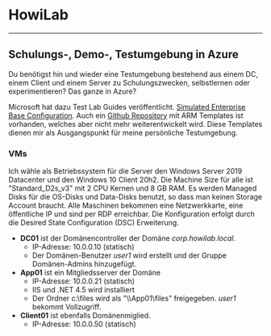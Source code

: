 # HowiLab

---

## Schulungs-, Demo-, Testumgebung in Azure

Du benötigst hin und wieder eine Testumgebung bestehend aus einem DC, einem Client und einem Server zu Schulungszwecken, selbstlernen oder experimentieren? Das ganze in Azure?

Microsoft hat dazu Test Lab Guides veröffentlicht. [Simulated Enterprise Base Configuration](https://docs.microsoft.com/en-us/microsoft-365/enterprise/simulated-ent-base-configuration-microsoft-365-enterprise). Auch ein [Github Repository](https://github.com/maxskunkworks/TLG/tree/master/tlg-base-config_3-vm.m365-ems) mit ARM Templates ist vorhanden, welches aber nicht mehr weiterentwickelt wird. Diese Templates dienen mir als Ausgangspunkt für meine persönliche Testumgebung.

### VMs

Ich wähle als Betriebssystem für die Server den Windows Server 2019 Datacenter und den Windows 10 Client 20h2. Die Machine Size für alle ist "Standard_D2s_v3" mit 2 CPU Kernen und 8 GB RAM. Es werden Managed Disks für die OS-Disks und Data-Disks benutzt, so dass man keinen Storage Account braucht.
Alle Maschinen bekommen eine Netzwerkkarte, eine öffentliche IP und sind per RDP erreichbar.
Die Konfiguration erfolgt durch die Desired State Configuration (DSC) Erweiterung.

- **DC01** ist der Domänencontroller der Domäne *corp.howilab.local*.
  - IP-Adresse: 10.0.0.10 (statisch)
  - Der Domänen-Benutzer *user1* wird erstellt und der Gruppe Domänen-Admins hinzugefügt.
- **App01** ist ein Mitgliedsserver der Domäne
  - IP-Adresse: 10.0.0.21 (statisch)
  - IIS und .NET 4.5 wird installiert
  - Der Ordner c:\\files wird als "\\\\App01\files" freigegeben. *user1* bekommt Vollzugriff.
- **Client01** ist ebenfalls Domänenmiglied.
  - IP-Adresse: 10.0.0.50 (statisch)
  